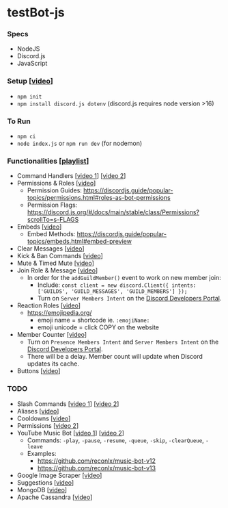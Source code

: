 # testBot-js

### Specs
- NodeJS
- Discord.js
- JavaScript

### Setup [[video](https://youtu.be/j_sD9udZnCk)]
- ```npm init```
- ```npm install discord.js dotenv``` (discord.js requires node version >16)

### To Run
- ```npm ci```
- ```node index.js``` or ```npm run dev``` (for nodemon)

### Functionalities [[playlist](https://www.youtube.com/playlist?list=PLbbLC0BLaGjpyzN1rg-gK4dUqbn8eJQq4)]
- Command Handlers [[video 1](https://youtu.be/nTGtiCC3iQM)] [[video 2](https://youtu.be/AUOb9_aAk7U)]
- Permissions & Roles [[video](https://youtu.be/5BArCspxauI)]
  * Permission Guides: https://discordjs.guide/popular-topics/permissions.html#roles-as-bot-permissions
  * Permission Flags: https://discord.js.org/#/docs/main/stable/class/Permissions?scrollTo=s-FLAGS
- Embeds [[video](https://youtu.be/I7eZY-SBmf8)]
  * Embed Methods: https://discordjs.guide/popular-topics/embeds.html#embed-preview
- Clear Messages [[video](https://youtu.be/INQgI-MQcj0)]
- Kick & Ban Commands [[video](https://youtu.be/LFL5BWHurR4)]
- Mute & Timed Mute [[video](https://youtu.be/PHGdIm7iHhI)]
- Join Role & Message [[video](https://youtu.be/kjw6Hl-ZYIE)]
  * In order for the `addGuildMember()` event to work on new member join:
    - Include: `const client = new discord.Client({ intents: ['GUILDS', 'GUILD_MESSAGES', 'GUILD_MEMBERS'] }); `
    - Turn on `Server Members Intent` on the [Discord Developers Portal](https://discord.com/developers/applications).
- Reaction Roles [[video](https://youtu.be/wXjsCiUjUqo)]
    - https://emojipedia.org/
      * emoji name = shortcode ie. `:emojiName:`
      * emoji unicode = click COPY on the website
- Member Counter [[video](https://youtu.be/Re20s6RVUb4)]
  * Turn on `Presence Members Intent` and `Server Members Intent` on the [Discord Developers Portal](https://discord.com/developers/applications).
  * There will be a delay. Member count will update when Discord updates its cache.
- Buttons [[video](https://www.youtube.com/watch?v=e3EYsrasPms)]

### TODO
- Slash Commands [[video 1](https://youtu.be/EN7LH89TUN4)] [[video 2](https://youtu.be/o6YWbnvncQE)]
- Aliases [[video](https://youtu.be/QBUJ3cdofqc)]
- Cooldowns [[video](https://youtu.be/WGTZgZVVclw)]
- Permissions [[video 2](https://youtu.be/xpdIzcK3v3E)]
- YouTube Music Bot [[video 1](https://youtu.be/3wJJDM7jUsk)] [[video 2](https://youtu.be/riyHsgI2IDs)]
  * Commands: `-play`, `-pause`, `-resume`, `-queue`, `-skip`, `-clearQueue`, `-leave`
  * Examples:
    - https://github.com/reconlx/music-bot-v12
    - https://github.com/reconlx/music-bot-v13
- Google Image Scraper [[video](XXX)]
- Suggestions [[video](XXX)]
- MongoDB [[video](XXX)]
- Apache Cassandra [[video](XXX)]
